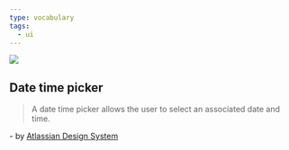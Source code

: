 ```yaml
---
type: vocabulary
tags:
  - ui
---
```

![](https://atlassian.design/static/14a5358c757b830318d423d206161a4c/datetime-picker.svg)

## Date time picker
> A date time picker allows the user to select an associated date and time.

\- by [Atlassian Design System](https://atlassian.design/components)
